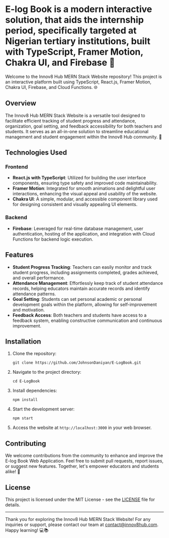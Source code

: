 # E-log Book is a modern interactive solution, that aids the internship period, specifically targeted at Nigerian tertiary institutions, built with TypeScript, Framer Motion, Chakra UI, and Firebase 🚀

Welcome to the Innov8 Hub MERN Stack Website repository! This project is an interactive platform built using TypeScript, React.js, Framer Motion, Chakra UI, Firebase, and Cloud Functions. 🌐

## Overview

The Innov8 Hub MERN Stack Website is a versatile tool designed to facilitate efficient tracking of student progress and attendance, organization, goal setting, and feedback accessibility for both teachers and students. It serves as an all-in-one solution to streamline educational management and student engagement within the Innov8 Hub community. 🏢

## Technologies Used

### Frontend

- **React.js with TypeScript**: Utilized for building the user interface components, ensuring type safety and improved code maintainability.
- **Framer Motion**: Integrated for smooth animations and delightful user interactions, enhancing the visual appeal and usability of the website.
- **Chakra UI**: A simple, modular, and accessible component library used for designing consistent and visually appealing UI elements.

### Backend

- **Firebase**: Leveraged for real-time database management, user authentication, hosting of the application, and integration with Cloud Functions for backend logic execution.

## Features

- **Student Progress Tracking**: Teachers can easily monitor and track student progress, including assignments completed, grades achieved, and overall performance.
- **Attendance Management**: Effortlessly keep track of student attendance records, helping educators maintain accurate records and identify attendance patterns.
- **Goal Setting**: Students can set personal academic or personal development goals within the platform, allowing for self-improvement and motivation.
- **Feedback Access**: Both teachers and students have access to a feedback system, enabling constructive communication and continuous improvement.

## Installation

1. Clone the repository:
   ```
   git clone https://github.com/JohnsonDaniyan/E-LogBook.git
   ```
2. Navigate to the project directory:
   ```
   cd E-LogBook
   ```
3. Install dependencies:
   ```
   npm install
   ```
4. Start the development server:
   ```
   npm start
   ```
5. Access the website at `http://localhost:3000` in your web browser.

## Contributing

We welcome contributions from the community to enhance and improve the E-log Book Web Application. Feel free to submit pull requests, report issues, or suggest new features. Together, let's empower educators and students alike! 🙌

## License

This project is licensed under the MIT License - see the [LICENSE](LICENSE) file for details.

---

Thank you for exploring the Innov8 Hub MERN Stack Website! For any inquiries or support, please contact our team at [contact@innov8hub.com](mailto:toyindaniyan@outlook.com). Happy learning! 💻📚
